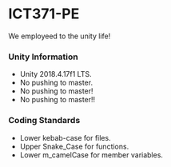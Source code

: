 # ICT371-PE
We employeed to the unity life!

### Unity Information
* Unity 2018.4.17f1 LTS.
* No pushing to master.
* No pushing to master!
* No pushing to master!!

### Coding Standards
* Lower kebab-case for files.
* Upper Snake_Case for functions.
* Lower m_camelCase for member variables.

